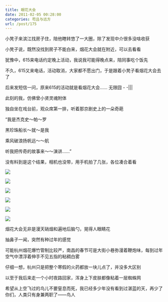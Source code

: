 ```yaml
---
title: 眼花大会
date: 2011-02-05 00:28:00
categories: 苟且与远方
url: /post/175
---
```


小凳子来滨江找房子住，陪他瞎转悠了一大圈，除了发现中介很多没啥收获

小凳子说，既然没找到房子不能白来，烟花大会就在附近，可以去看看

犹豫中，615来电话约定晚上活动，我说我可能得晚点来，陪同事吃个饭先

不久，615又来电话，活动取消，大家都不愿出门，于是跟着小凳子看烟花大会去了

后来发短信一问，原来615的活动就是看烟花大会……  无限囧  - -|||

此刻的我，仿佛曾小贤灵魂附体

独自坐在戏台前，观众席第一排，听着那京剧史上的一朵奇葩

“我是杰克史～帕～罗

黑珍珠船长～就～是我

乘风破浪扬帆远～～航

听我把传奇的故事来～～演讲……”

没有料到是这个结果，相机也没带，用手机拍了几张，各位凑合着看

![](https://storageapi.fleek.co/0a3a8890-e65e-47ce-93d7-0442b9209d38-bucket/blog/posts/2011-02/02-05/76.jpg)

![](https://storageapi.fleek.co/0a3a8890-e65e-47ce-93d7-0442b9209d38-bucket/blog/posts/2011-02/02-05/77.jpg)

![](https://storageapi.fleek.co/0a3a8890-e65e-47ce-93d7-0442b9209d38-bucket/blog/posts/2011-02/02-05/78.jpg)

![](https://storageapi.fleek.co/0a3a8890-e65e-47ce-93d7-0442b9209d38-bucket/blog/posts/2011-02/02-05/79.jpg)

![](https://storageapi.fleek.co/0a3a8890-e65e-47ce-93d7-0442b9209d38-bucket/blog/posts/2011-02/02-05/80.jpg)

![](https://storageapi.fleek.co/0a3a8890-e65e-47ce-93d7-0442b9209d38-bucket/blog/posts/2011-02/02-05/81.jpg)

烟花大会无非是漫天硝烟和遍地后脑勺，晃得人眼睛花

抽鼻子一闻，突然有种过年的感觉

可能杭州烟花爆竹管制比较严，南昌的春节可是大街小巷弥漫着鞭炮味，每到过年空气中漂浮着伸手不见五指的粘稠白雾

仔细一想，杭州只是把整个寒假的火药都放一块儿点了，并没多大区别

以至于我后来走一个小时夜路回家，浑身上下皮肤都像粘着一层蜘蛛网

希望从上空飞过的鸟儿不要窒息而死，我已经多少年没有看到过湛蓝的天，再少了你们，人类只有身兼两职了——鸟人